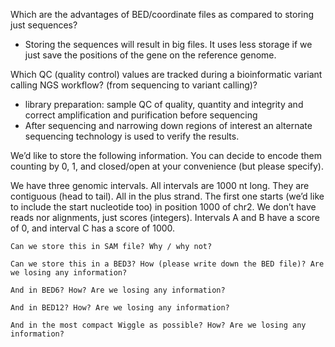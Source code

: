 Which are the advantages of BED/coordinate files as compared to storing just sequences?
* Storing the sequences will result in big files. It uses less storage if we just save the positions of the gene on the reference genome.

Which QC (quality control) values are tracked during a bioinformatic variant calling NGS workflow? (from sequencing to variant calling)?
* library preparation: sample QC of quality, quantity and integrity and correct amplification and purification before sequencing
* After sequencing and narrowing down regions of interest an alternate sequencing technology is used to verify the results.


We’d like to store the following information. You can decide to encode them counting by 0, 1, and closed/open at your convenience (but please specify).

We have three genomic intervals. All intervals are 1000 nt long. They are contiguous (head to tail). All in the plus strand. The first one starts
(we’d like to include the start nucleotide too) in position 1000 of chr2. We don’t have reads nor alignments, just scores (integers). 
Intervals A and B have a score of 0, and interval C has a score of 1000.

    Can we store this in SAM file? Why / why not?

    Can we store this in a BED3? How (please write down the BED file)? Are we losing any information?

    And in BED6? How? Are we losing any information?

    And in BED12? How? Are we losing any information?

    And in the most compact Wiggle as possible? How? Are we losing any information?
